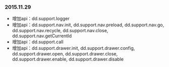 ### 2015.11.29
* 增加api：dd.support.logger
* 增加api：dd.support.nav.init, dd.support.nav.preload, dd.support.nav.go, dd.support.nav.recycle, dd.support.nav.close, dd.support.nav.getCurrentId
* 增加api：dd.support.call
* 增加api：dd.support.drawer.init, dd.support.drawer.config, dd.support.drawer.open, dd.support.drawer.close, dd.support.drawer.enable, dd.support.drawer.disable